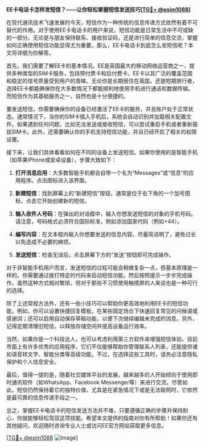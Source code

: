 **EE卡电话卡怎样发短信？——让你轻松掌握短信发送技巧[[TG💪+ @esim1088](https://t.me/s/esim1088)]**

在现代通讯技术飞速发展的今天，短信作为一种传统的信息传递方式依然有着不可替代的作用。对于使用EE卡电话卡的用户来说，短信功能是日常生活中不可或缺的一部分。无论是与朋友保持联系、接收验证码，还是进行简单的信息交流，掌握如何正确使用短信功能显得尤为重要。那么，EE卡电话卡到底怎么发短信呢？本文将详细为你解答。

首先，我们需要了解EE卡的基本情况。EE是英国最大的移动网络运营商之一，提供多种类型的SIM卡服务，包括预付费卡和后付费卡。EE卡以其广泛的覆盖范围和稳定的信号质量受到用户的青睐。无论你是长期居住在英国，还是短期旅行者，选择EE卡都能确保你在大多数情况下都能顺利地使用手机进行通话和数据传输。而短信作为其基础服务之一，自然也是十分便捷的。

要发送短信，你需要确保你的设备已经激活了EE卡的服务，并且账户处于正常状态。通常情况下，当你的SIM卡插入手机后，系统会自动识别并加载相关配置文件。如果遇到任何问题，比如无法发送或接收短信，可以尝试重启手机或者重新插拔SIM卡。此外，还需要确认你的手机支持短信功能，并且已经开启了相关的权限设置。

接下来，让我们具体看看如何在不同的设备上发送短信。如果你使用的是智能手机（如苹果iPhone或安卓设备），步骤大致如下：

1. **打开消息应用**：大多数智能手机都会自带一个名为“Messages”或“信息”的应用程序。点击图标进入该界面。
   
2. **新建短信**：找到屏幕上的“新建短信”按钮，通常是位于右下角的一个加号图标。点击它开始创建新的短信。

3. **输入收件人号码**：在弹出的对话框中，输入你想发送短信的对象的手机号码。请注意，号码格式必须符合国际标准，例如添加国家代码（例如+44）。

4. **编写内容**：在文本框内输入你想要发送的信息内容。尽量简洁明了，避免过长以免造成不必要的麻烦。

5. **发送短信**：检查无误后，点击屏幕下方的“发送”按钮即可完成操作。

对于非智能手机用户而言，发送短信的过程可能会稍微复杂一点，但基本原理是一样的。你需要通过拨打特定的代码来启动短信功能，然后按照提示一步步完成操作。虽然这种方式相对繁琐，但对于那些不习惯使用触摸屏的人来说也是一种可行的选择。

除了上述常规方法外，还有一些小技巧可以帮助你更高效地利用EE卡的短信功能。例如，你可以设置快捷回复模板，在某些固定场合下快速回复常见的问候语或感谢词；还可以启用自动保存草稿功能，以便下次继续编辑未完成的消息。另外，记得定期清理旧短信，以释放存储空间并提高设备运行效率。

当然，如果你是一个科技达人，也可以考虑利用第三方软件来增强短信体验。目前市面上有许多优秀的应用程序，它们不仅能够帮助你管理联系人列表，还能提供诸如语音转文字、智能分类等高级功能。不过，在选择这些工具时，请务必注意隐私保护和个人信息安全。

最后，值得一提的是，随着社交媒体平台的发展，越来越多的人开始倾向于使用即时通讯软件（如WhatsApp、Facebook Messenger等）来进行交流。尽管如此，短信仍然保持着它的独特价值，尤其是在紧急情况下或是无法联网时，它依然是最可靠的信息传递手段之一。

总之，掌握EE卡电话卡的短信发送方法并不难，只要遵循正确的步骤并保持耐心，你就能够轻松驾驭这项技能。希望本文提供的指南对你有所帮助！如果你还有其他疑问，欢迎随时咨询专业人士或访问EE官方网站获取更多信息。

[[TG💪+ @esim1088](https://t.me/s/esim1088) ![Image](https://i.postimg.cc/4NQfJmqS/Snipaste-2025-05-13-00-14-12.png)]